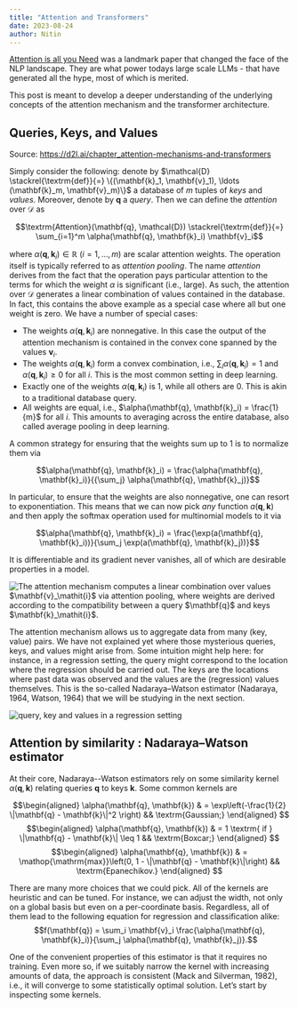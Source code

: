 ```yaml
---
title: "Attention and Transformers"
date: 2023-08-24
author: Nitin
---
```


[Attention is all you Need](https://arxiv.org/abs/1706.03762) was a landmark paper that changed the face of the NLP landscape. They are what power todays large scale LLMs - that have generated all the hype, most of which is merited.

This post is meant to develop a deeper understanding of the underlying concepts of the attention mechanism and the transformer architecture.


## Queries, Keys, and Values 

Source: https://d2l.ai/chapter_attention-mechanisms-and-transformers

Simply consider the following: denote by $\mathcal{D} \stackrel{\textrm{def}}{=} \{(\mathbf{k}_1, \mathbf{v}_1), \ldots (\mathbf{k}_m, \mathbf{v}_m)\}$ a database of $m$ tuples of *keys* and *values*. Moreover, denote by $\mathbf{q}$ a *query*. Then we can define the *attention* over $\mathcal{D}$ as

$$\textrm{Attention}(\mathbf{q}, \mathcal{D}) \stackrel{\textrm{def}}{=} \sum_{i=1}^m \alpha(\mathbf{q}, \mathbf{k}_i) \mathbf{v}_i$$

where $\alpha(\mathbf{q}, \mathbf{k}_i) \in \mathbb{R}$ ($i = 1, \ldots, m$) are scalar attention weights. The operation itself is typically referred to as *attention pooling*. The name *attention* derives from the fact that the operation pays particular attention to the terms for which the weight $\alpha$ is significant (i.e., large). As such, the attention over $\mathcal{D}$ generates a linear combination of values contained in the database. In fact, this contains the above example as a special case where all but one weight is zero. We have a number of special cases:

* The weights $\alpha(\mathbf{q}, \mathbf{k}_i)$ are nonnegative. In this case the output of the attention mechanism is contained in the convex cone spanned by the values $\mathbf{v}_i$. 
* The weights $\alpha(\mathbf{q}, \mathbf{k}_i)$ form a convex combination, i.e., $\sum_i \alpha(\mathbf{q}, \mathbf{k}_i) = 1$ and $\alpha(\mathbf{q}, \mathbf{k}_i) \geq 0$ for all $i$. This is the most common setting in deep learning. 
* Exactly one of the weights $\alpha(\mathbf{q}, \mathbf{k}_i)$ is $1$, while all others are $0$. This is akin to a traditional database query. 
* All weights are equal, i.e., $\alpha(\mathbf{q}, \mathbf{k}_i) = \frac{1}{m}$ for all $i$. This amounts to averaging across the entire database, also called average pooling in deep learning. 

A common strategy for ensuring that the weights sum up to $1$ is to normalize them via 

$$\alpha(\mathbf{q}, \mathbf{k}_i) = \frac{\alpha(\mathbf{q}, \mathbf{k}_i)}{{\sum_j} \alpha(\mathbf{q}, \mathbf{k}_j)}$$

In particular, to ensure that the weights are also nonnegative, one can resort to exponentiation. This means that we can now pick *any* function  $a(\mathbf{q}, \mathbf{k})$ and then apply the softmax operation used for multinomial models to it via

$$\alpha(\mathbf{q}, \mathbf{k}_i) = \frac{\exp(a(\mathbf{q}, \mathbf{k}_i))}{\sum_j \exp(a(\mathbf{q}, \mathbf{k}_j))}$$

It is differentiable and its gradient never vanishes, all of which are desirable properties in a model. 

![](/img/qkv_dark_2023161922.svg "The attention mechanism computes a linear combination over values $\mathbf{v}_\mathit{i}$ via attention pooling, where weights are derived according to the compatibility between a query $\mathbf{q}$ and keys $\mathbf{k}_\mathit{i}$.")

The attention mechanism allows us to aggregate data from many (key, value) pairs. We have not explained yet where those mysterious queries, keys, and values might arise from. Some intuition might help here: for instance, in a regression setting, the query might correspond to the location where the regression should be carried out. The keys are the locations where past data was observed and the values are the (regression) values themselves. This is the so-called Nadaraya–Watson estimator (Nadaraya, 1964, Watson, 1964) that we will be studying in the next section.

![](/img/regression_qkv.png "query, key and values in a regression setting")

## Attention by similarity : Nadaraya–Watson estimator

At their core, Nadaraya--Watson estimators rely on some similarity kernel $\alpha(\mathbf{q}, \mathbf{k})$ relating queries $\mathbf{q}$ to keys $\mathbf{k}$. Some common kernels are

$$\begin{aligned}
\alpha(\mathbf{q}, \mathbf{k}) & = \exp\left(-\frac{1}{2} \|\mathbf{q} - \mathbf{k}\|^2 \right) && \textrm{Gaussian;} 
\end{aligned}
$$
$$\begin{aligned}
\alpha(\mathbf{q}, \mathbf{k}) & = 1 \textrm{ if } \|\mathbf{q} - \mathbf{k}\| \leq 1 && \textrm{Boxcar;}
\end{aligned}
$$
$$\begin{aligned}
\alpha(\mathbf{q}, \mathbf{k}) & = \mathop{\mathrm{max}}\left(0, 1 - \|\mathbf{q} - \mathbf{k}\|\right) && \textrm{Epanechikov.}
\end{aligned}
$$

There are many more choices that we could pick. All of the kernels are heuristic and can be tuned. For instance, we can adjust the width, not only on a global basis but even on a per-coordinate basis. Regardless, all of them lead to the following equation for regression and classification alike:
$$f(\mathbf{q}) = \sum_i \mathbf{v}_i \frac{\alpha(\mathbf{q}, \mathbf{k}_i)}{\sum_j \alpha(\mathbf{q}, \mathbf{k}_j)}.$$

One of the convenient properties of this estimator is that it requires no training. Even more so, if we suitably narrow the kernel with increasing amounts of data, the approach is consistent (Mack and Silverman, 1982), i.e., it will converge to some statistically optimal solution. Let’s start by inspecting some kernels.